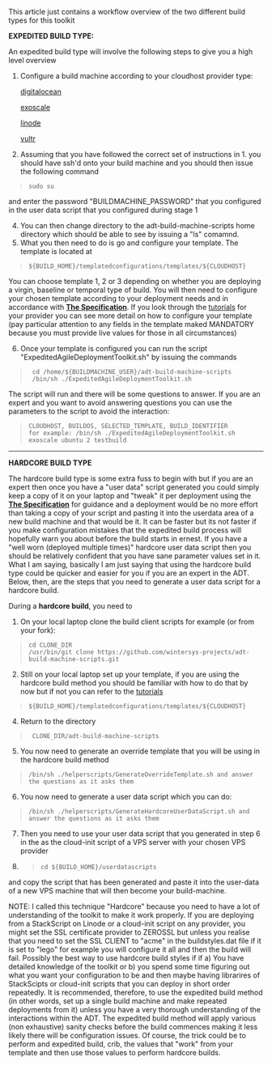 This article just contains a workflow overview of the two different build types for this toolkit

**EXPEDITED BUILD TYPE:**

An expedited build type will involve the following steps to give you a high level overview  

1. Configure a build machine according to your cloudhost provider type:
   
   [digitalocean](../Tutorials/digitalocean/buildmachine.md)  
  
   [exoscale](../Tutorials/exoscale/buildmachine.md)  
  
   [linode](../Tutorials/linode/buildmachine.md)  
  
   [vultr](../Tutorials/vultr/buildmachine.md)  
 

2. Assuming that you have followed the correct set of instructions in 1. you should have ssh'd onto your build machine and you should then issue the following command

>     sudo su

and enter the password "BUILDMACHINE_PASSWORD" that you configured in the user data script that you configured during stage 1

4. You can then change directory to the adt-build-machine-scripts home directory which should be able to see by issuing a "ls" comamnd.
5. What you then need to do is go and configure your template. The template is located at

>     ${BUILD_HOME}/templatedconfigurations/templates/${CLOUDHOST}

You can choose template 1, 2 or 3 depending on whether you are deploying a virgin, baseline or temporal type of build. You will then need to configure your chosen template according to your deployment needs and in accordance with **[The Specification](https://github.com/wintersys-projects/adt-build-machine-scripts/blob/main/templatedconfigurations/specification.md)**. If you look through the [tutorials](../Tutorials/TutorialsMenu.md) for your provider you can see more detail on how to configure your template (pay particular attention to any fields in the template maked MANDATORY because you must provide live values for those in all circumstances)

6. Once your template is configured you can run the script "ExpeditedAgileDeploymentToolkit.sh" by issuing the commands

>      cd /home/${BUILDMACHINE_USER}/adt-build-machine-scripts
>      /bin/sh ./ExpeditedAgileDeploymentToolkit.sh

The script will run and there will be some questions to answer. If you are an expert and you want to avoid answering questions you can use the parameters to the script to avoid the interaction:

>     CLOUDHOST, BUILDOS, SELECTED_TEMPLATE, BUILD_IDENTIFIER
>     for example: /bin/sh ./ExpeditedAgileDeploymentToolkit.sh exoscale ubuntu 2 testbuild

----------------------------

**HARDCORE BUILD TYPE**

The hardcore build type is some extra fuss to begin with but if you are an expert then once you have a "user data" script generated you could simply keep a copy of it on your laptop and "tweak" it per deployment using the **[The Specification](https://github.com/wintersys-projects/adt-build-machine-scripts/blob/main/templatedconfigurations/specification.md)** for guidance and a deployment would be no more effort than taking a copy of your script and pasting it into the userdata area of a new build machine and that would be it. It can be faster but its not faster if you make configuration mistakes that the expedited build process will hopefully warn you about before the build starts in ernest. If you have a "well worn (deployed multiple times)" hardcore user data script then you should be relatively confident that you have sane parameter values set in it. What I am saying, basically I am just saying that using the hardcore build type could be quicker and easier for you if you are an expert in the ADT. Below, then, are the steps that you need to generate a user data script for a hardcore build. 

During a **hardcore build**, you need to

1. On your local laptop clone the build client scripts for example (or from your fork):  

>     cd CLONE_DIR
>     /usr/bin/git clone https://github.com/wintersys-projects/adt-build-machine-scripts.git

2. Still on your local laptop set up your template, if you are using the hardcore build method you should be familiar with how to do that by now but if not you can refer to the [tutorials](../Tutorials/TutorialsMenu.md)

>     ${BUILD_HOME}/templatedconfigurations/templates/${CLOUDHOST} 

4. Return to the directory

>      CLONE_DIR/adt-build-machine-scripts

5. You now need to generate an override template that you will be using in the hardcore build method

>     /bin/sh ./helperscripts/GenerateOverrideTemplate.sh and answer the questions as it asks them  

6. You now need to generate a user data script which you can do:

>     /bin/sh ./helperscripts/GenerateHardcoreUserDataScript.sh and answer the questions as it asks them  

7. Then you need to use your user data script that you generated in step 6 in the as the cloud-init script of a VPS server with your chosen VPS provider

8. >     cd ${BUILD_HOME}/userdatascripts

and copy the script that has been generated and paste it into the user-data of a new VPS machine that will then become your build-machine.  

NOTE: I called this technique "Hardcore" because you need to have a lot of understanding of the toolkit to make it work properly. If you are deploying from a StackScript on Linode or a cloud-init script on any provider, you might set the SSL certificate provider to ZEROSSL but unless you realise that you need to set the SSL CLIENT to "acme" in the buildstyles.dat file if it is set to "lego" for example you will configure it all and then the build will fail. Possibly the best way to use hardcore build styles if if a) You have detailed knowledge of the toolkit or b) you spend some time figuring out what you want your configuration to be and then maybe having librarires of StackScipts or cloud-init scripts that you can deploy in short order repeatedly. It is recommended, therefore, to use the expedited build method (in other words, set up a single build machine and make repeated deployments from it) unless you have a very thorough understanding of the interactions within the ADT. The expedited build method will apply various (non exhaustive) sanity checks before the build commences making it less likely there will be configuration issues. Of course, the trick could be to perform and expedited build, crib, the values that "work" from your template and then use those values to perform hardcore builds. 
